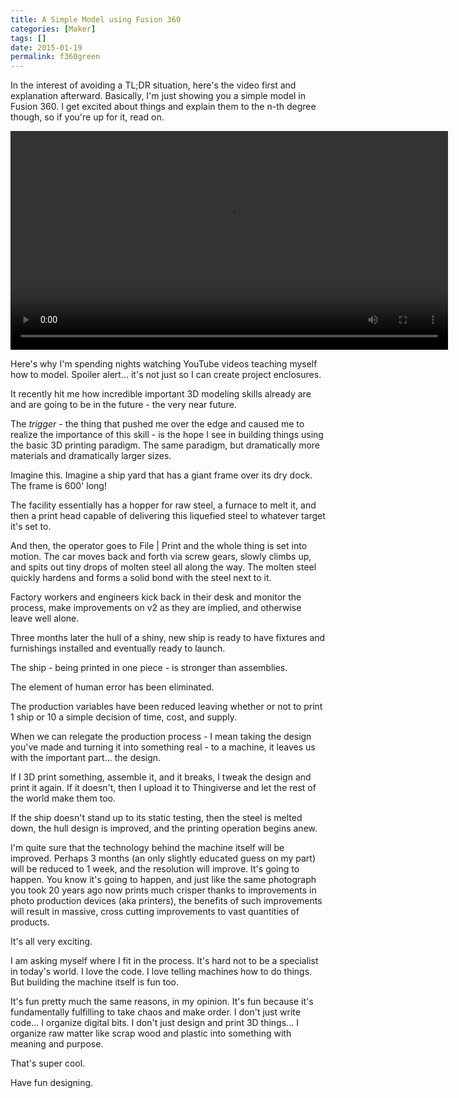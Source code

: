 ```yaml
---
title: A Simple Model using Fusion 360
categories: [Maker]
tags: []
date: 2015-01-19
permalink: f360green
---
```


In the interest of avoiding a TL;DR situation, here's the video first and explanation afterward. Basically, I'm just showing you a simple model in Fusion 360\. I get excited about things and explain them to the n-th degree though, so if you're up for it, read on.

<video controls src="/files/f360green_01.mp4" style="width: 700px;"></video>

Here's why I'm spending nights watching YouTube videos teaching myself how to model. Spoiler alert... it's not just so I can create project enclosures.

It recently hit me how incredible important 3D modeling skills already are and are going to be in the future - the very near future.

The _trigger_ - the thing that pushed me over the edge and caused me to realize the importance of this skill - is the hope I see in building things using the basic 3D printing paradigm. The same paradigm, but dramatically more materials and dramatically larger sizes.

Imagine this. Imagine a ship yard that has a giant frame over its dry dock. The frame is 600' long!

The facility essentially has a hopper for raw steel, a furnace to melt it, and then a print head capable of delivering this liquefied steel to whatever target it's set to.

And then, the operator goes to File | Print and the whole thing is set into motion. The car moves back and forth via screw gears, slowly climbs up, and spits out tiny drops of molten steel all along the way. The molten steel quickly hardens and forms a solid bond with the steel next to it.

Factory workers and engineers kick back in their desk and monitor the process, make improvements on v2 as they are implied, and otherwise leave well alone.

Three months later the hull of a shiny, new ship is ready to have fixtures and furnishings installed and eventually ready to launch.

The ship - being printed in one piece - is stronger than assemblies.

The element of human error has been eliminated.

The production variables have been reduced leaving whether or not to print 1 ship or 10 a simple decision of time, cost, and supply.

When we can relegate the production process - I mean taking the design you've made and turning it into something real - to a machine, it leaves us with the important part... the design.

If I 3D print something, assemble it, and it breaks, I tweak the design and print it again. If it doesn't, then I upload it to Thingiverse and let the rest of the world make them too.

If the ship doesn't stand up to its static testing, then the steel is melted down, the hull design is improved, and the printing operation begins anew.

I'm quite sure that the technology behind the machine itself will be improved. Perhaps 3 months (an only slightly educated guess on my part) will be reduced to 1 week, and the resolution will improve. It's going to happen. You know it's going to happen, and just like the same photograph you took 20 years ago now prints much crisper thanks to improvements in photo production devices (aka printers), the benefits of such improvements will result in massive, cross cutting improvements to vast quantities of products.

It's all very exciting.

I am asking myself where I fit in the process. It's hard not to be a specialist in today's world. I love the code. I love telling machines how to do things. But building the machine itself is fun too.

It's fun pretty much the same reasons, in my opinion. It's fun because it's fundamentally fulfilling to take chaos and make order. I don't just write code... I organize digital bits. I don't just design and print 3D things... I organize raw matter like scrap wood and plastic into something with meaning and purpose.

That's super cool.

Have fun designing.